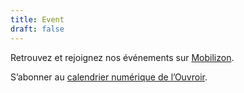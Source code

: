 ```yaml
---
title: Event
draft: false
---
```


Retrouvez et rejoignez nos événements sur [Mobilizon](https://mobilizon.fr/@ouvroir_lab/).

S’abonner au [calendrier numérique de l’Ouvroir](https://outlook.office365.com/owa/calendar/00612925e3e44352a2fecda3cc840ee0@umontreal.ca/c2e6e5f6a7264c3b99fb9f6ef3f69b617923860242817213963/calendar.ics).